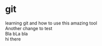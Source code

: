 # git
learning git and how to use this amazing tool  
Another change to test  
Bla bLa bla  
hi there  